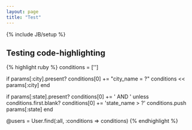 ```yaml
---
layout: page
title: "Test"
---
```

{% include JB/setup %}

## Testing code-highlighting

{% highlight ruby %}
  conditions = ['']
  
  if params[:city].present?
    conditions[0] += "city_name = ?"
    conditions << params[:city]
  end

  if params[:state].present?
    conditions[0] += ' AND ' unless conditions.first.blank?
    conditions[0] += 'state_name > ?'
    conditions.push params[:state]
  end

  @users = User.find(:all, :conditions => conditions)
{% endhighlight %}